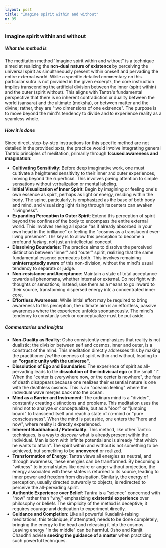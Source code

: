 ```yaml
---
layout: post
title: "Imagine spirit within and without"
n: 95
---
```

### Imagine spirit within and without

##### What the method is

The meditation method "Imagine spirit within and without" is a technique aimed at realizing the **non-dual nature of existence** by perceiving the universal spirit as simultaneously present within oneself and pervading the entire external world. While a specific detailed commentary on this particular sutra is not provided in the given excerpts, the core instruction implies transcending the artificial division between the inner (spirit within) and the outer (spirit without). This aligns with Tantra's fundamental perspective that there is no inherent contradiction or duality between the world (sansara) and the ultimate (moksha), or between matter and the divine; rather, they are "two dimensions of one existence". The purpose is to move beyond the mind's tendency to divide and to experience reality as a seamless whole.

##### How it is done

Since direct, step-by-step instructions for this specific method are not detailed in the provided texts, the practice would involve integrating general Tantric principles of meditation, primarily through **focused awareness and imagination**:

- **Cultivating Sensitivity**: Before deep imaginative work, one must cultivate a heightened sensitivity to their inner and outer experiences, moving beyond the superficial. This involves paying attention to simple sensations without verbalization or mental labeling.
- **Initial Visualization of Inner Spirit**: Begin by imagining or feeling one's own essence as spirit, perhaps as light or energy, residing within the body. The spine, particularly, is emphasized as the base of both body and mind, and visualizing light rising through its centers can awaken "livingness".
- **Expanding Perception to Outer Spirit**: Extend this perception of spirit beyond the confines of the body to encompass the entire external world. This involves seeing all space "as if already absorbed in your own head in the brilliance" or feeling the "cosmos as a translucent ever-living presence". The key is to allow this perception to become a profound _feeling_, not just an intellectual concept.
- **Dissolving Boundaries**: The practice aims to dissolve the perceived distinction between "inner" and "outer" spirit, realizing that the same fundamental essence permeates both. This involves remaining **uninterruptedly aware** of this non-division, without the mind's usual tendency to separate or judge.
- **Non-resistance and Acceptance**: Maintain a state of total acceptance towards all phenomena, whether internal or external. Do not fight with thoughts or sensations; instead, use them as a means to go inward to their source, transforming dispersed energy into a concentrated inner core.
- **Effortless Awareness**: While initial effort may be required to bring awareness to this perception, the ultimate aim is an effortless, passive awareness where the experience unfolds spontaneously. The mind's tendency to constantly seek or conceptualize must be put aside.

##### Commentaries and Insights

- **Non-Duality as Reality**: Osho consistently emphasizes that reality is not dualistic; the division between self and cosmos, inner and outer, is a construct of the mind. This meditation directly addresses this by making the practitioner _feel_ the oneness of spirit within and without, leading to an **"organic unity with the universe"**.
- **Dissolution of Ego and Boundaries**: The experience of spirit as all-pervading leads to the **dissolution of the individual ego** or the small "I". When the "center is everywhere now, or the center is nowhere", the fear of death disappears because one realizes their essential nature is one with the deathless cosmos. This is an "oceanic feeling" where the individual wave merges back into the ocean.
- **Mind as a Barrier and Instrument**: The ordinary mind is a "divider", constantly creating distinctions and problems. This meditation uses the mind not to analyze or conceptualize, but as a "door" or "jumping board" to transcend itself and reach a state of no-mind or "pure consciousness". When the mind is put aside, one enters the "here and now", where reality is directly experienced.
- **Inherent Buddhahood / Potentiality**: This method, like other Tantric techniques, is a way to _discover_ what is already present within the individual. Man is born with infinite potential and is already "that which he wants to attain". The spirit within and without is not something to be achieved, but something to be **uncovered** or realized.
- **Transformation of Energy**: Tantra views all energies as neutral, and through awareness, these energies can be transformed. By becoming a "witness" to internal states like desire or anger without projection, the energy associated with these states is returned to its source, leading to inner power and freedom from dissipation. Similarly, the energy of perception, usually directed outwardly to objects, is redirected to perceive the all-pervading spirit.
- **Authentic Experience over Belief**: Tantra is a "science" concerned with "how" rather than "why," emphasizing **existential experience** over philosophy or beliefs. The simplicity of the method is deceptive; it requires courage and dedication to experiment directly.
- **Guidance and Completion**: Like all powerful Kundalini-raising meditations, this technique, if attempted, needs to be done completely, bringing the energy to the head and releasing it into the cosmos. Leaving energy "in the middle" can be harmful. Osho and Ranjit Chaudhri advise **seeking the guidance of a master** when practicing such powerful techniques.
